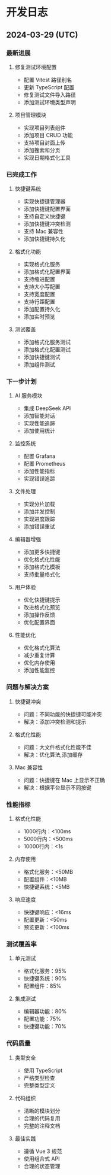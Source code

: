 # 开发日志

## 2024-03-29 (UTC)

### 最新进展
1. 修复测试环境配置
   - 配置 Vitest 路径别名
   - 更新 TypeScript 配置
   - 修复测试文件导入路径
   - 添加测试环境类型声明

2. 项目管理模块
   - 实现项目列表组件
   - 添加项目 CRUD 功能
   - 支持项目封面上传
   - 添加搜索和分页
   - 实现日期格式化工具

### 已完成工作
1. 快捷键系统
   - 实现快捷键管理器
   - 添加快捷键配置界面
   - 支持自定义快捷键
   - 添加快捷键冲突检测
   - 支持 Mac 兼容性
   - 添加快捷键持久化

2. 格式化功能
   - 实现格式化服务
   - 添加格式化配置界面
   - 支持缩进配置
   - 支持大小写配置
   - 支持宽度配置
   - 支持行距配置
   - 添加配置持久化
   - 添加实时预览

3. 测试覆盖
   - 添加格式化服务测试
   - 添加格式化配置测试
   - 添加快捷键测试
   - 添加组件测试

### 下一步计划
1. AI 服务模块
   - 集成 DeepSeek API
   - 添加智能对话
   - 实现性能追踪
   - 添加使用统计

2. 监控系统
   - 配置 Grafana
   - 配置 Prometheus
   - 添加性能指标
   - 实现错误追踪

3. 文件处理
   - 实现分片加载
   - 添加并发控制
   - 实现进度跟踪
   - 添加错误重试

4. 编辑器增强
   - 添加更多快捷键
   - 优化格式化性能
   - 添加格式化模板
   - 支持批量格式化

5. 用户体验
   - 优化快捷键提示
   - 改进格式化预览
   - 添加操作反馈
   - 优化配置界面

6. 性能优化
   - 优化格式化算法
   - 减少重复计算
   - 优化内存使用
   - 添加性能监控

### 问题与解决方案
1. 快捷键冲突
   - 问题：不同功能的快捷键可能冲突
   - 解决：添加冲突检测和提示

2. 格式化性能
   - 问题：大文件格式化性能不佳
   - 解决：优化算法,添加缓存

3. Mac 兼容性
   - 问题：快捷键在 Mac 上显示不正确
   - 解决：根据平台显示不同按键

### 性能指标
1. 格式化性能
   - 1000行内：<100ms
   - 5000行内：<500ms
   - 10000行内：<1s

2. 内存使用
   - 格式化服务：<50MB
   - 配置组件：<10MB
   - 快捷键系统：<5MB

3. 响应速度
   - 快捷键响应：<16ms
   - 配置更新：<50ms
   - 预览更新：<100ms

### 测试覆盖率
1. 单元测试
   - 格式化服务：95%
   - 快捷键系统：90%
   - 配置组件：85%

2. 集成测试
   - 编辑器功能：80%
   - 配置功能：75%
   - 快捷键功能：70%

### 代码质量
1. 类型安全
   - 使用 TypeScript
   - 严格类型检查
   - 完整类型定义

2. 代码组织
   - 清晰的模块划分
   - 合理的代码复用
   - 完整的注释文档

3. 最佳实践
   - 遵循 Vue 3 规范
   - 使用组合式 API
   - 合理的状态管理 